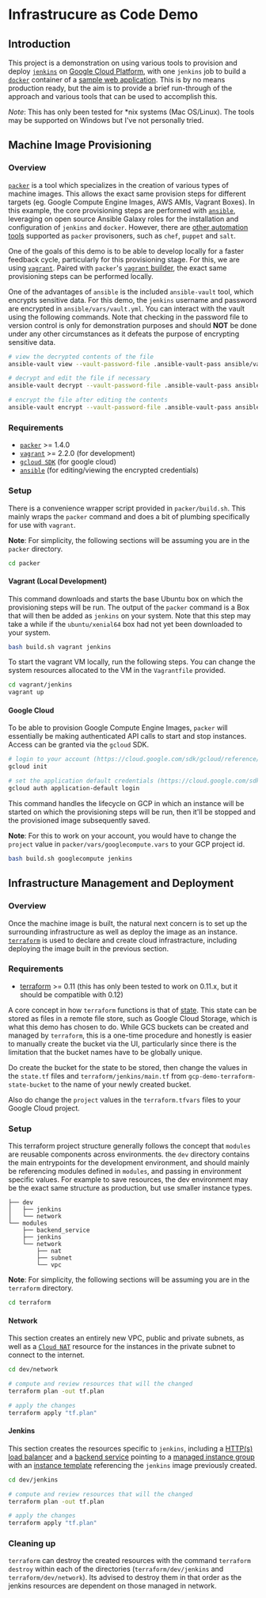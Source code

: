 # Infrastrucure as Code Demo

## Introduction

This project is a demonstration on using various tools to provision and deploy [`jenkins`](https://jenkins.io/) on [Google Cloud Platform](https://cloud.google.com/), with one `jenkins` job to build a [`docker`](https://www.docker.com/) container of a [sample web application](https://github.com/danielpoonwj/go-http-sample). This is by no means production ready, but the aim is to provide a brief run-through of the approach and various tools that can be used to accomplish this.

*Note*: This has only been tested for *nix systems (Mac OS/Linux). The tools may be supported on Windows but I've not personally tried.

## Machine Image Provisioning

### Overview

[`packer`](https://packer.io/) is a tool which specializes in the creation of various types of machine images. This allows the exact same provision steps for different targets (eg. Google Compute Engine Images, AWS AMIs, Vagrant Boxes). In this example, the core provisioning steps are performed with [`ansible`](https://www.ansible.com/), leveraging on open source Ansible Galaxy roles for the installation and configuration of `jenkins` and `docker`. However, there are [other automation tools](https://packer.io/docs/provisioners/index.html) supported as `packer` provisoners, such as `chef`, `puppet` and `salt`.

One of the goals of this demo is to be able to develop locally for a faster feedback cycle, particularly for this provisioning stage. For this, we are using [`vagrant`](https://www.vagrantup.com/). Paired with `packer`'s [`vagrant` builder](https://packer.io/docs/builders/vagrant.html), the exact same provisioning steps can be performed locally.

One of the advantages of `ansible` is the included `ansible-vault` tool, which encrypts sensitive data. For this demo, the `jenkins` username and password are encrypted in `ansible/vars/vault.yml`. You can interact with the vault using the following commands. Note that checking in the password file to version control is only for demonstration purposes and should **NOT** be done under any other circumstances as it defeats the purpose of encrypting sensitive data.

```bash
# view the decrypted contents of the file
ansible-vault view --vault-password-file .ansible-vault-pass ansible/vars/vault.yml

# decrypt and edit the file if necessary
ansible-vault decrypt --vault-password-file .ansible-vault-pass ansible/vars/vault.yml

# encrypt the file after editing the contents
ansible-vault encrypt --vault-password-file .ansible-vault-pass ansible/vars/vault.yml
```

### Requirements

- [`packer`](https://packer.io/) >= 1.4.0
- [`vagrant`](https://www.vagrantup.com/) >= 2.2.0 (for development)
- [`gcloud SDK`](https://cloud.google.com/sdk/) (for google cloud)
- [`ansible`](https://docs.ansible.com/ansible/latest/installation_guide/intro_installation.html) (for editing/viewing the encrypted credentials)

### Setup

There is a convenience wrapper script provided in `packer/build.sh`. This mainly wraps the `packer` command and does a bit of plumbing specifically for use with `vagrant`.

**Note**: For simplicity, the following sections will be assuming you are in the `packer` directory.

```bash
cd packer
```

#### Vagrant (Local Development)

This command downloads and starts the base Ubuntu box on which the provisioning steps will be run. The output of the `packer` command is a Box that will then be added as `jenkins` on your system. Note that this step may take a while if the `ubuntu/xenial64` box had not yet been downloaded to your system.

```bash
bash build.sh vagrant jenkins
```

To start the vagrant VM locally, run the following steps. You can change the system resources allocated to the VM in the `Vagrantfile` provided.

```bash
cd vagrant/jenkins
vagrant up
```

#### Google Cloud

To be able to provision Google Compute Engine Images, `packer` will essentially be making authenticated API calls to start and stop instances. Access can be granted via the `gcloud` SDK.

```bash
# login to your account (https://cloud.google.com/sdk/gcloud/reference/init)
gcloud init

# set the application default credentials (https://cloud.google.com/sdk/gcloud/reference/auth/application-default/login)
gcloud auth application-default login
```

This command handles the lifecycle on GCP in which an instance will be started on which the provisioning steps will be run, then it'll be stopped and the provisioned image subsequently saved.

**Note**: For this to work on your account, you would have to change the `project` value in `packer/vars/googlecompute.vars` to your GCP project id.

```bash
bash build.sh googlecompute jenkins
```

## Infrastructure Management and Deployment

### Overview

Once the machine image is built, the natural next concern is to set up the surrounding infrastructure as well as deploy the image as an instance. [`terraform`](https://www.terraform.io/) is used to declare and create cloud infrastracture, including deploying the image built in the previous section.

### Requirements

- [terraform](https://www.terraform.io/) >= 0.11 (this has only been tested to work on 0.11.x, but it should be compatible with 0.12)

A core concept in how `terraform` functions is that of [state](https://www.terraform.io/docs/state/purpose.html). This state can be stored as files in a remote file store, such as Google Cloud Storage, which is what this demo has chosen to do. While GCS buckets can be created and managed by `terraform`, this is a one-time procedure and honestly is easier to manually create the bucket via the UI, particularly since there is the limitation that the bucket names have to be globally unique.

Do create the bucket for the state to be stored, then change the values in the `state.tf` files and `terraform/jenkins/main.tf` from `gcp-demo-terraform-state-bucket` to the name of your newly created bucket.

Also do change the `project` values in the `terraform.tfvars` files to your Google Cloud project.

### Setup

This terraform project structure generally follows the concept that `modules` are reusable components across environments. the `dev` directory contains the main entrypoints for the development environment, and should mainly be referencing modules defined in `modules`, and passing in environment specific values. For example to save resources, the dev environment may be the exact same structure as production, but use smaller instance types.

```
├── dev
│   ├── jenkins
│   └── network
└── modules
    ├── backend_service
    ├── jenkins
    └── network
        ├── nat
        ├── subnet
        └── vpc
```

**Note**: For simplicity, the following sections will be assuming you are in the `terraform` directory.

```bash
cd terraform
```

#### Network

This section creates an entirely new VPC, public and private subnets, as well as a [`Cloud NAT`](https://cloud.google.com/nat/docs/overview) resource for the instances in the private subnet to connect to the internet.

```bash
cd dev/network

# compute and review resources that will the changed
terraform plan -out tf.plan

# apply the changes
terraform apply "tf.plan"
```

#### Jenkins

This section creates the resources specific to `jenkins`, including a [HTTP(s) load balancer](https://cloud.google.com/load-balancing/docs/https/) and a [backend service](https://cloud.google.com/load-balancing/docs/backend-service) pointing to a [managed instance group](https://cloud.google.com/compute/docs/instance-groups/creating-groups-of-managed-instances) with an [instance template](https://cloud.google.com/compute/docs/instance-templates/) referencing the `jenkins` image previously created.

```bash
cd dev/jenkins

# compute and review resources that will the changed
terraform plan -out tf.plan

# apply the changes
terraform apply "tf.plan"
```

### Cleaning up

`terraform` can destroy the created resources with the command `terraform destroy` within each of the directories (`terraform/dev/jenkins` and `terraform/dev/network`). Its advised to destroy them in that order as the jenkins resources are dependent on those managed in network.
